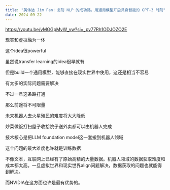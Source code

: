 ```yaml
---
title: "英伟达 Jim Fan：复刻 NLP 的成功路，用通用模型开启具身智能的 GPT-3 时刻​"
date: 2024-09-22
---
```


<a href="https://youtu.be/yMGGpMyW_vw?si=_py77Rh1ODJOZO2E">https://youtu.be/yMGGpMyW_vw?si=_py77Rh1ODJOZO2E</a>

现实和虚拟融为一体

这个idea很powerful

虽然说transfer learning的idea很早就有

但是build一个通用模型，能够直接在现实世界中使用，这还是相当不容易

有太多的实际问题需要解决

不过一旦这条路打通

那么前途将不可限量

未来机器人去火星殖民的难度将大大降低

炒菜做饭打扫屋子收拾院子送外卖都可以由机器人完成

技术核心是把LLM foundation model这一套搬到机器人领域

这个问题的最大难度也许就是训练数据

不像文本，互联网上已经有了原始高精的大量数据。机器人领域的数据获取难度和成本都太高。一旦虚拟世界和现实世界align问题解决，数据获取的问题也就能得到解决。

而NVIDIA在这方面也许是最有优势的。
